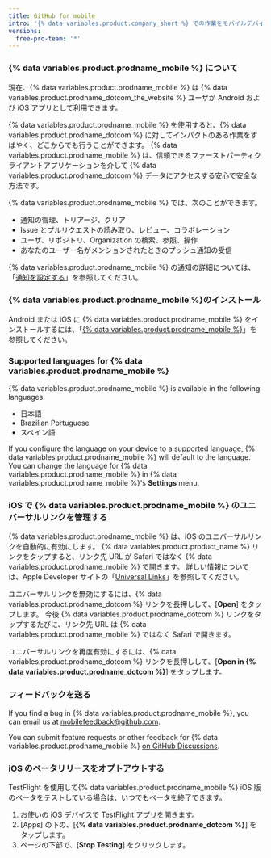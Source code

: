 ```yaml
---
title: GitHub for mobile
intro: '{% data variables.product.company_short %} での作業をモバイルデバイスからトリアージ、コラボレーション、および管理します。'
versions:
  free-pro-team: '*'
---
```


### {% data variables.product.prodname_mobile %} について

現在、{% data variables.product.prodname_mobile %} は {% data variables.product.prodname_dotcom_the_website %} ユーザが Android および iOS アプリとして利用できます。

{% data variables.product.prodname_mobile %} を使用すると、{% data variables.product.prodname_dotcom %} に対してインパクトのある作業をすばやく、どこからでも行うことができます。 {% data variables.product.prodname_mobile %} は、信頼できるファーストパーティクライアントアプリケーションを介して {% data variables.product.prodname_dotcom %} データにアクセスする安心で安全な方法です。

{% data variables.product.prodname_mobile %} では、次のことができます。
- 通知の管理、トリアージ、クリア
- Issue とプルリクエストの読み取り、レビュー、コラボレーション
- ユーザ、リポジトリ、Organization の検索、参照、操作
- あなたのユーザー名がメンションされたときのプッシュ通知の受信

{% data variables.product.prodname_mobile %} の通知の詳細については、「[通知を設定する](/github/managing-subscriptions-and-notifications-on-github/configuring-notifications#enabling-push-notifications-with-github-for-mobile)」を参照してください。

### {% data variables.product.prodname_mobile %}のインストール

Android または iOS に {% data variables.product.prodname_mobile %} をインストールするには、「[{% data variables.product.prodname_mobile %}](https://github.com/mobile)」を参照してください。

### Supported languages for {% data variables.product.prodname_mobile %}

{% data variables.product.prodname_mobile %} is available in the following languages.

- 日本語
- Brazilian Portuguese
- スペイン語

If you configure the language on your device to a supported language, {% data variables.product.prodname_mobile %} will default to the language. You can change the language for {% data variables.product.prodname_mobile %} in {% data variables.product.prodname_mobile %}'s **Settings** menu.

### iOS で {% data variables.product.prodname_mobile %} のユニバーサルリンクを管理する

{% data variables.product.prodname_mobile %} は、iOS のユニバーサルリンクを自動的に有効にします。 {% data variables.product.product_name %} リンクをタップすると、リンク先 URL が Safari ではなく {% data variables.product.prodname_mobile %} で開きます。 詳しい情報については、Apple Developer サイトの「[Universal Links](https://developer.apple.com/ios/universal-links/)」を参照してください。

ユニバーサルリンクを無効にするには、{% data variables.product.prodname_dotcom %} リンクを長押しして、[**Open**] をタップします。 今後 {% data variables.product.prodname_dotcom %} リンクをタップするたびに、リンク先 URL は {% data variables.product.prodname_mobile %} ではなく Safari で開きます。

ユニバーサルリンクを再度有効にするには、{% data variables.product.prodname_dotcom %} リンクを長押しして、[**Open in {% data variables.product.prodname_dotcom %}**] をタップします。

### フィードバックを送る

If you find a bug in {% data variables.product.prodname_mobile %}, you can email us at <a href="mailto:mobilefeedback@github.com">mobilefeedback@github.com</a>.

You can submit feature requests or other feedback for {% data variables.product.prodname_mobile %} [on GitHub Discussions](https://github.com/github/feedback/discussions?discussions_q=category%3A%22Mobile+Feedback%22).

### iOS のベータリリースをオプトアウトする

TestFlight を使用して{% data variables.product.prodname_mobile %} iOS 版のベータをテストしている場合は、いつでもベータを終了できます。

1. お使いの iOS デバイスで TestFlight アプリを開きます。
2. [Apps] の下の、[**{% data variables.product.prodname_dotcom %}**] をタップします。
3. ページの下部で、[**Stop Testing**] をクリックします。
